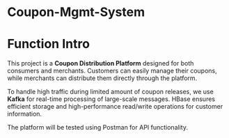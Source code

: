 # Coupon-Mgmt-System

# Function Intro
This project is a **Coupon Distribution Platform** designed for both consumers and merchants. Customers can easily manage their coupons, while merchants can distribute them directly through the platform.

To handle high traffic during limited amount of coupon releases, we use **Kafka** for real-time processing of large-scale messages. HBase ensures efficient storage and high-performance read/write operations for customer information.

The platform will be tested using Postman for API functionality.

# 
